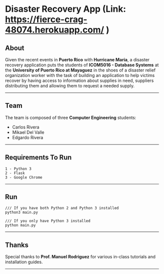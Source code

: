 Disaster Recovery App  (Link: https://fierce-crag-48074.herokuapp.com/ ) 
=====================

<i class="icon-pencil"></i>About
--------------------------------
Given the recent events in **Puerto Rico** with **Hurricane Maria**, a disaster recovery application puts the students of **ICOM5016 - Database Systems** at the **University of Puerto Rico at Mayaguez** in the shoes of a disaster relief organization worker with the task of building an application to help victims recover by having access to information about supplies in need, suppliers distributing them and allowing them to request a needed supply. 

---
<i class="icon-users"></i>Team
------------------------------
The team is composed of three **Computer Engineering** students:

 - Carlos Rivera
 - Mikael Del Valle
 - Edgardo Rivera

---
<i class="icon-cog"></i>Requirements To Run
-------------------------------------------
```
1 - Python 3
2 - Flask
3 - Google Chrome
```
---
<i class="icon-right-dir"></i>Run
---
```
/// If you have both Python 2 and Python 3 installed
python3 main.py

/// If you only have Python 3 installed
python main.py
```
---
<i class="icon-star"></i> Thanks
---
Special thanks to **Prof. Manuel Rodriguez** for various in-class tutorials and installation guides.

---
